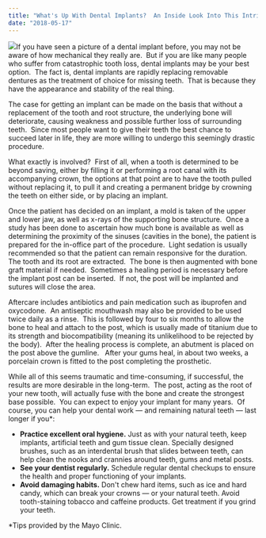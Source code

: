 ```yaml
---
title: "What's Up With Dental Implants?  An Inside Look Into This Intriguing Procedure"
date: "2018-05-17"
---
```


![](/images/dentist-fairfield-ca-dental-implants-1024x619.jpeg)If you have seen a picture of a dental implant before, you may not be aware of how mechanical they really are.  But if you are like many people who suffer from catastrophic tooth loss, dental implants may be your best option.  The fact is, dental implants are rapidly replacing removable dentures as the treatment of choice for missing teeth.  That is because they have the appearance and stability of the real thing.

The case for getting an implant can be made on the basis that without a replacement of the tooth and root structure, the underlying bone will deteriorate, causing weakness and possible further loss of surrounding teeth.  Since most people want to give their teeth the best chance to succeed later in life, they are more willing to undergo this seemingly drastic procedure.

What exactly is involved?  First of all, when a tooth is determined to be beyond saving, either by filling it or performing a root canal with its accompanying crown, the options at that point are to have the tooth pulled without replacing it, to pull it and creating a permanent bridge by crowning the teeth on either side, or by placing an implant.

Once the patient has decided on an implant, a mold is taken of the upper and lower jaw, as well as x-rays of the supporting bone structure.  Once a study has been done to ascertain how much bone is available as well as determining the proximity of the sinuses (cavities in the bone), the patient is prepared for the in-office part of the procedure.  Light sedation is usually recommended so that the patient can remain responsive for the duration.  The tooth and its root are extracted.  The bone is then augmented with bone graft material if needed.  Sometimes a healing period is necessary before the implant post can be inserted.  If not, the post will be implanted and sutures will close the area.

Aftercare includes antibiotics and pain medication such as ibuprofen and oxycodone.  An antiseptic mouthwash may also be provided to be used twice daily as a rinse.  This is followed by four to six months to allow the bone to heal and attach to the post, which is usually made of titanium due to its strength and biocompatibility (meaning its unlikelihood to be rejected by the body).  After the healing process is complete, an abutment is placed on the post above the gumline.   After your gums heal, in about two weeks, a porcelain crown is fitted to the post completing the prosthetic.

While all of this seems traumatic and time-consuming, if successful, the results are more desirable in the long-term.  The post, acting as the root of your new tooth, will actually fuse with the bone and create the strongest base possible.  You can expect to enjoy your implant for many years.  Of course, you can help your dental work — and remaining natural teeth — last longer if you\*:

- **Practice excellent oral hygiene.** Just as with your natural teeth, keep implants, artificial teeth and gum tissue clean. Specially designed brushes, such as an interdental brush that slides between teeth, can help clean the nooks and crannies around teeth, gums and metal posts.
- **See your dentist regularly.** Schedule regular dental checkups to ensure the health and proper functioning of your implants.
- **Avoid damaging habits.** Don't chew hard items, such as ice and hard candy, which can break your crowns — or your natural teeth. Avoid tooth-staining tobacco and caffeine products. Get treatment if you grind your teeth.

\*Tips provided by the Mayo Clinic.
